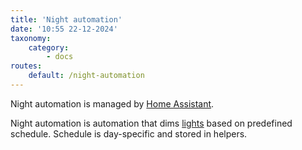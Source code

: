 ```yaml
---
title: 'Night automation'
date: '10:55 22-12-2024'
taxonomy:
    category:
        - docs
routes:
    default: /night-automation
---
```


Night automation is managed by [Home Assistant](/home-assistant).

Night automation is automation that dims [lights](/lights) based on predefined schedule. Schedule is day-specific and stored in helpers.